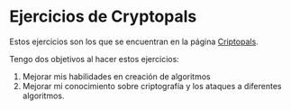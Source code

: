 # Ejercicios de Cryptopals

Estos ejercicios son los que se encuentran en la página [Criptopals](https://cryptopals.com/).

Tengo dos objetivos al hacer estos ejercicios:

1. Mejorar mis habilidades en creación de algoritmos
2. Mejorar mi conocimiento sobre criptografía y los ataques a diferentes algoritmos.
